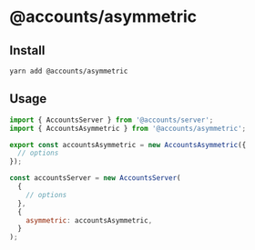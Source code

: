 # @accounts/asymmetric

## Install

```
yarn add @accounts/asymmetric
```

## Usage

```js
import { AccountsServer } from '@accounts/server';
import { AccountsAsymmetric } from '@accounts/asymmetric';

export const accountsAsymmetric = new AccountsAsymmetric({
  // options
});

const accountsServer = new AccountsServer(
  {
    // options
  },
  {
    asymmetric: accountsAsymmetric,
  }
);
```
